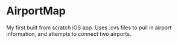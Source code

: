 # AirportMap
My first built from scratch iOS app. Uses .cvs files to pull in airport information, and attempts to connect two airports.
